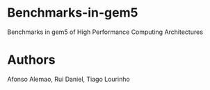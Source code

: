 # Benchmarks-in-gem5
Benchmarks in gem5 of High Performance Computing Architectures

# Authors
Afonso Alemao, Rui Daniel, Tiago Lourinho
